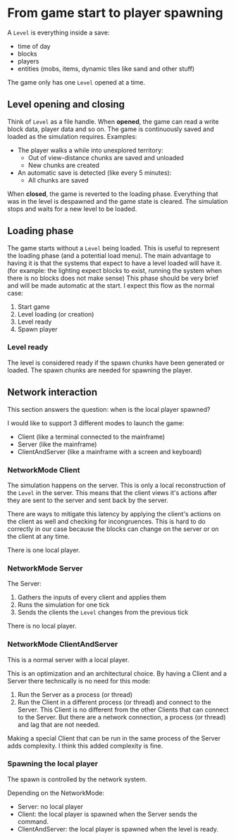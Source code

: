 # From game start to player spawning

A `Level` is everything inside a save:
- time of day
- blocks
- players
- entities (mobs, items, dynamic tiles like sand and other stuff)

The game only has one `Level` opened at a time.

## Level opening and closing

Think of `Level` as a file handle.
When **opened**, the game can read a write block data, player data and so on.
The game is continuously saved and loaded as the simulation requires.
Examples:
- The player walks a while into unexplored territory: 
    - Out of view-distance chunks are saved and unloaded
    - New chunks are created
- An automatic save is detected (like every 5 minutes):
    - All chunks are saved

When **closed**, the game is reverted to the loading phase.
Everything that was in the level is despawned and the game state is cleared.
The simulation stops and waits for a new level to be loaded.

## Loading phase

The game starts without a `Level` being loaded.
This is useful to represent the loading phase (and a potential load menu).
The main advantage to having it is that the systems that expect to have a level loaded will have it.
(for example: the lighting expect blocks to exist, running the system when there is no blocks does
not make sense)
This phase should be very brief and will be made automatic at the start.
I expect this flow as the normal case:
1. Start game
2. Level loading (or creation)
4. Level ready 
3. Spawn player

### Level ready

The level is considered ready if the spawn chunks have been generated or loaded.
The spawn chunks are needed for spawning the player.

## Network interaction

This section answers the question: when is the local player spawned?

I would like to support 3 different modes to launch the game:
- Client (like a terminal connected to the mainframe)
- Server (like the mainframe)
- ClientAndServer (like a mainframe with a screen and keyboard)

### NetworkMode Client

The simulation happens on the server. 
This is only a local reconstruction of the `Level` in the server. 
This means that the client views it's actions after they are sent to the server and sent back by
the server.

There are ways to mitigate this latency by applying the client's actions on the client as well
and checking for incongruences.
This is hard to do correctly in our case because the blocks can change on the server or on the
client at any time.

There is one local player.

### NetworkMode Server

The Server:
1. Gathers the inputs of every client and applies them
2. Runs the simulation for one tick
3. Sends the clients the `Level` changes from the previous tick

There is no local player.

### NetworkMode ClientAndServer

This is a normal server with a local player. 

This is an optimization and an architectural choice.
By having a Client and a Server there technically is no need for this mode:
1. Run the Server as a process (or thread)
2. Run the Client in a different process (or thread) and connect to the Server.
This Client is no different from the other Clients that can connect to the Server.
But there are a network connection, a process (or thread) and lag that are not needed.

Making a special Client that can be run in the same process of the Server adds complexity.
I think this added complexity is fine.

### Spawning the local player 

The spawn is controlled by the network system.

Depending on the NetworkMode:
- Server: no local player
- Client: the local player is spawned when the Server sends the command.
- ClientAndServer: the local player is spawned when the level is ready.
